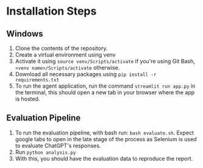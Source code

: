 # Installation Steps
## Windows
1) Clone the contents of the repository.
2) Create a virtual environment using venv <venv name>
3) Activate it using `source venv/Scripts/activate` if you're using Git Bash, `<venv name>/Scripts/activate` otherwise.
4) Download all necessary packages using `pip install -r requirements.txt`
5) To run the agent application, run the command `streamlit run app.py` in the terminal, this should open a new tab in your browser where the app is hosted.

## Evaluation Pipeline
1) To run the evaluation pipeline, with bash run: `bash evaluate.sh`. Expect google tabs to open in the late stage of the process as Selenium is used to evaluate ChatGPT's responses.
2) Run `python analysis.py`
3) With this, you should have the evaluation data to reproduce the report.